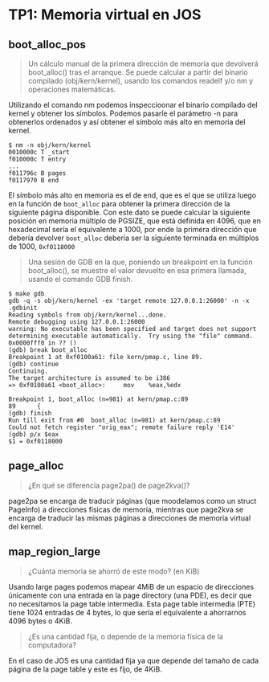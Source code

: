 TP1: Memoria virtual en JOS
===========================

boot_alloc_pos
--------------

> Un cálculo manual de la primera dirección de memoria que devolverá boot_alloc() tras el arranque. Se puede calcular a partir del binario compilado (obj/kern/kernel), usando los comandos readelf y/o nm y operaciones matemáticas.

Utilizando el comando nm podemos inspeccioonar el binario compilado del kernel y obtener los símbolos. Podemos pasarle el parámetro -n para obtenerlos ordenados y así obtener el símbolo más alto en memoria del kernel.

```shell
$ nm -n obj/kern/kernel
0010000c T _start
f010000c T entry
...
f011796c B pages
f0117970 B end
```

El símbolo más alto en memoria es el de end, que es el que se utiliza luego en la función de `boot_alloc` para obtener la primera dirección de la siguiente página disponible. Con este dato se puede calcular la siguiente posición en memoria múltiplo de PGSIZE, que está definida en 4096, que en hexadecimal sería el equivalente a 1000, por ende la primera dirección que debería devolver `boot_alloc` debería ser la siguiente terminada en múltiplos de 1000, `0xf0118000`


> Una sesión de GDB en la que, poniendo un breakpoint en la función boot_alloc(), se muestre el valor devuelto en esa primera llamada, usando el comando GDB finish.

```shell
$ make gdb
gdb -q -s obj/kern/kernel -ex 'target remote 127.0.0.1:26000' -n -x .gdbinit
Reading symbols from obj/kern/kernel...done.
Remote debugging using 127.0.0.1:26000
warning: No executable has been specified and target does not support
determining executable automatically.  Try using the "file" command.
0x0000fff0 in ?? ()
(gdb) break boot_alloc
Breakpoint 1 at 0xf0100a61: file kern/pmap.c, line 89.
(gdb) continue
Continuing.
The target architecture is assumed to be i386
=> 0xf0100a61 <boot_alloc>:     mov    %eax,%edx

Breakpoint 1, boot_alloc (n=981) at kern/pmap.c:89
89      {
(gdb) finish
Run till exit from #0  boot_alloc (n=981) at kern/pmap.c:89
Could not fetch register "orig_eax"; remote failure reply 'E14'
(gdb) p/x $eax
$1 = 0xf0118000
```

page_alloc
----------

> ¿En qué se diferencia page2pa() de page2kva()?

page2pa se encarga de traducir páginas (que moodelamos como un struct PageInfo) a direcciones físicas de memoria, mientras que page2kva se encarga de traducir las mismas páginas a direcciones de memoria virtual del kernel.


map_region_large
----------------

> ¿Cuánta memoria se ahorró de este modo? (en KiB)

Usando large pages podemos mapear 4MiB de un espacio de direcciones únicamente con una entrada en la page directory (una PDE), es decir que no necesitamos la page table intermedia. Esta page table intermedia (PTE) tiene 1024 entradas de 4 bytes, lo que sería el equivalente a ahorrarnos 4096 bytes o 4KiB.


> ¿Es una cantidad fija, o depende de la memoria física de la computadora?

En el caso de JOS es una cantidad fija ya que depende del tamaño de cada página de la page table y este es fijo, de 4KiB.

